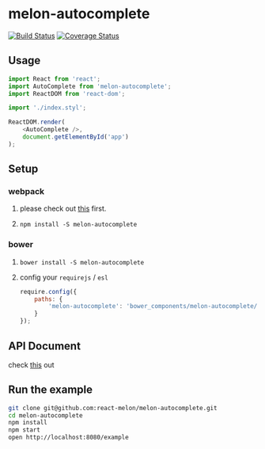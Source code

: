 # melon-autocomplete

[![Build Status](https://travis-ci.org/react-melon/melon-autocomplete.svg?branch=master)](https://travis-ci.org/react-melon/melon-autocomplete)
[![Coverage Status](https://coveralls.io/repos/github/react-melon/melon-autocomplete/badge.svg?branch=master)](https://coveralls.io/github/react-melon/melon-autocomplete?branch=master)

## Usage

```js
import React from 'react';
import AutoComplete from 'melon-autocomplete';
import ReactDOM from 'react-dom';

import './index.styl';

ReactDOM.render(
    <AutoComplete />,
    document.getElementById('app')
);
```

## Setup

### webpack

1. please check out [this](https://github.com/react-melon/melon#如何在-webpack-中使用-melon) first.

2. `npm install -S melon-autocomplete`

### bower

1. `bower install -S melon-autocomplete`
2. config your `requirejs` / `esl`

    ```js
    require.config({
        paths: {
            'melon-autocomplete': 'bower_components/melon-autocomplete/lib/AutoComplete'
        }
    });
    ```

## API Document

check [this](https://doc.esdoc.org/github.com/react-melon/melon-autocomplete/) out

## Run the example

```sh
git clone git@github.com:react-melon/melon-autocomplete.git
cd melon-autocomplete
npm install
npm start
open http://localhost:8080/example
```
